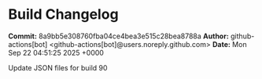 # Build Changelog

**Commit:** 8a9bb5e308760fba04ce4bea3e515c28bea8788a
**Author:** github-actions[bot] <github-actions[bot]@users.noreply.github.com>
**Date:** Mon Sep 22 04:51:25 2025 +0000

Update JSON files for build 90

